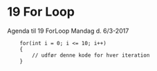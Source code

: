 # 19 For Loop
Agenda til 19 ForLoop Mandag d. 6/3-2017

`````
    for(int i = 0; i <= 10; i++)
    {
        // udfør denne kode for hver iteration
    }
`````


